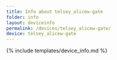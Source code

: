 ```yaml
---
title: Info about telsey_alicew-gate
folder: info
layout: deviceinfo
permalink: /devices/telsey_alicew-gate/
device: telsey_alicew-gate
---
```

{% include templates/device_info.md %}
